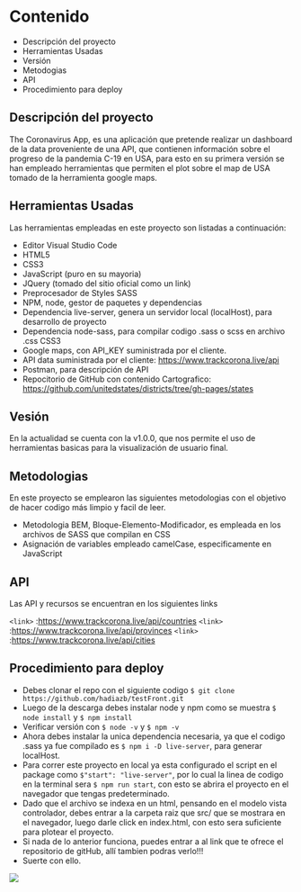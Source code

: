 # Contenido
- Descripción del proyecto
- Herramientas Usadas
- Versión
- Metodogias
- API
- Procedimiento para deploy

## Descripción del proyecto
The Coronavirus App, es una aplicación que pretende realizar un dashboard de la data proveniente de una API, que contienen información sobre el progreso de la pandemia C-19 en USA, para esto en su primera versión se han empleado herramientas que permiten el plot sobre el map de USA tomado de la herramienta google maps. 

## Herramientas Usadas
Las herramientas empleadas en este proyecto son listadas a continuación:

- Editor Visual Studio Code
- HTML5
- CSS3
- JavaScript (puro en su mayoria)
- JQuery (tomado del sitio oficial como un link)
- Preprocesador de Styles SASS
- NPM, node, gestor de paquetes y dependencias
- Dependencia live-server, genera un servidor local (localHost), para desarrollo de proyecto
- Dependencia node-sass, para compilar codigo .sass o scss en archivo .css CSS3
- Google maps, con API_KEY suministrada por el cliente.
- API data suministrada por el cliente: https://www.trackcorona.live/api
- Postman, para descripción de API
- Repocitorio de GitHub con contenido Cartografico: https://github.com/unitedstates/districts/tree/gh-pages/states

## Vesión
En la actualidad se cuenta con la v1.0.0, que nos permite el uso de herramientas basicas para la visualización de usuario final.

## Metodologias 
En este proyecto se emplearon las siguientes metodologias con el objetivo de hacer codigo más limpio y facil de leer.

- Metodologia BEM, Bloque-Elemento-Modificador, es empleada en los archivos de SASS que compilan en CSS
- Asignación de variables empleado camelCase, especificamente en JavaScript

## API
Las API y recursos se encuentran en los siguientes links

`<link>` :<https://www.trackcorona.live/api/countries>
`<link>` :<https://www.trackcorona.live/api/provinces>
`<link>` :<https://www.trackcorona.live/api/cities>

## Procedimiento para deploy

- Debes clonar el repo con el siguiente codigo `$ git clone https://github.com/hadiazb/testFront.git`
- Luego de la descarga debes instalar node y npm como se muestra `$ node install` y `$ npm install`
- Verificar versión con  `$ node -v` y `$ npm -v`
- Ahora debes instalar la unica dependencia necesaria, ya que el codigo .sass ya fue compilado es `$ npm i -D live-server`, para generar localHost.
- Para correr este proyecto en local ya esta configurado el script en el package como `$"start": "live-server"`, por lo cual la linea de codigo en la terminal sera `$ npm run start`, con esto se abrira el proyecto en el navegador que tengas predeterminado.
- Dado que el archivo se indexa en un html, pensando en el modelo vista controlador,  debes entrar a la carpeta raiz que src/ que se mostrara en el navegador, luego darle click en index.html, con esto sera suficiente para plotear el proyecto.
- Si nada de lo anterior funciona, puedes entrar a al link que te ofrece el repositorio de gitHub, allí tambien podras verlo!!!
- Suerte con ello.

![](./images/LogoBlanco.png)
